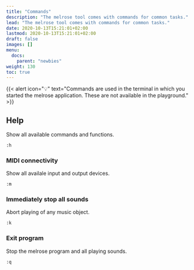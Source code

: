 ```yaml
---
title: "Commands"
description: "The melrose tool comes with commands for common tasks."
lead: "The melrose tool comes with commands for common tasks."
date: 2020-10-13T15:21:01+02:00
lastmod: 2020-10-13T15:21:01+02:00
draft: false
images: []
menu: 
  docs:
    parent: "newbies"
weight: 130
toc: true
---
```


{{< alert icon="💡" text="Commands are used in the terminal in which you started the melrose application. These are not available in the playground." >}}

## Help

Show all available commands and functions.

```bash
:h
```

### MIDI connectivity

Show all availale input and output devices.

```bash
:m
```

### Immediately stop all sounds

Abort playing of any music object.

```bash
:k
```

### Exit program

Stop the melrose program and all playing sounds.

```bash
:q
```

